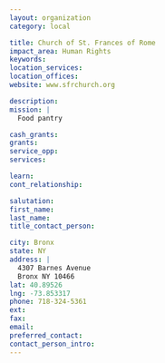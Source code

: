 ```yaml
---
layout: organization
category: local

title: Church of St. Frances of Rome
impact_area: Human Rights
keywords: 
location_services: 
location_offices: 
website: www.sfrchurch.org

description: 
mission: |
  Food pantry

cash_grants: 
grants: 
service_opp: 
services: 

learn: 
cont_relationship: 

salutation: 
first_name: 
last_name: 
title_contact_person: 

city: Bronx
state: NY
address: |
  4307 Barnes Avenue  
  Bronx NY 10466
lat: 40.89526
lng: -73.853317
phone: 718-324-5361
ext: 
fax: 
email: 
preferred_contact: 
contact_person_intro: 
---
```

